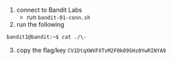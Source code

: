 1. connect to Bandit Labs
    * run `bandit-01-conn.sh`
2. run the following    
```bash
bandit1@bandit:~$ cat ./\-
```
3. copy the flag/key `CV1DtqXWVFXTvM2F0k09SHz0YwRINYA9`

